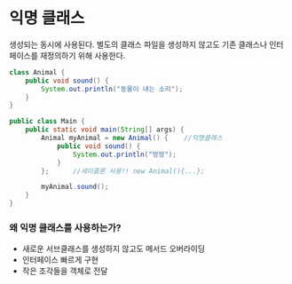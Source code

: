 # 익명 클래스
생성되는 동시에 사용된다. 별도의 클래스 파일을 생성하지 않고도 기존 클래스나 인터페이스를 재정의하기 위해 사용한다.
```java
class Animal {
    public void sound() {
        System.out.println("동물이 내는 소리");
    }
}

public class Main {
    public static void main(String[] args) {
        Animal myAnimal = new Animal() {    //익명클래스
            public void sound() {
                System.out.println("멍멍");
            }
        };      //세미콜론 사용!! new Animal(){...};

        myAnimal.sound();
    }
}
```

### 왜 익명 클래스를 사용하는가?
- 새로운 서브클래스를 생성하지 않고도 메서드 오버라이딩
- 인터페이스 빠르게 구현
- 작은 조각들을 객체로 전달